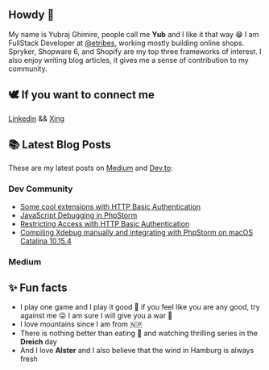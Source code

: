 ## Howdy 👋

My name is Yubraj Ghimire, people call me **Yub** and I like it that way 😁 I am FullStack Developer at [@etribes](https://github.com/eTribes-Connect-GmbH), working mostly building online shops. Spryker, Shopware 6, and Shopify are my top three frameworks of interest. I also enjoy writing blog articles, it gives me a sense of contribution to my community.   

## 🕊 If you want to connect me
[Linkedin](https://www.linkedin.com/in/yubraj-ghimire-20241384/) && [Xing](https://www.xing.com/profile/Yubraj_Ghimire/cv)

## 📚 Latest Blog Posts

These are my latest posts on [Medium](https://medium.com/@yubraj.ghimire) and [Dev.to](https://dev.to/uvdepanda):

### Dev Community

<!-- DEVTO:START -->
- [Some cool extensions with HTTP Basic Authentication](https://dev.to/etribes/some-cool-extensions-with-basic-authentication-4l2j)
- [JavaScript Debugging in PhpStorm](https://dev.to/etribes/javascript-debugging-in-phpstorm-43n0)
- [Restricting Access with HTTP Basic Authentication](https://dev.to/etribes/restricting-access-with-http-basic-authentication-5ac0)
- [Compiling Xdebug manually and integrating with PhpStorm on macOS Catalina 10.15.4](https://dev.to/etribes/compiling-xdebug-manually-and-integrating-with-phpstorm-on-macos-catalina-10-15-4-4d0n)
<!-- DEVTO:END -->

### Medium

<!-- MEDIUM:START -->
<!-- MEDIUM:END -->

## ✨ Fun facts

- I play one game and I play it good 🏓 if you feel like you are any good, try against me 😜 I am sure I will give you a war 👊 
- I love mountains since I am from 🇳🇵 
- There is nothing better than eating 🍜 and watching thrilling series in the **Dreich** day
- And I love **Alster** and I also believe that the wind in Hamburg is always fresh





